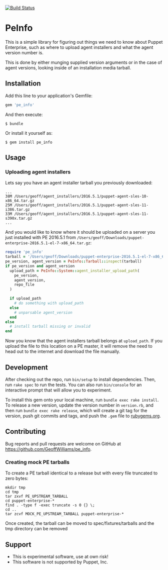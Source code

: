 [![Build Status](https://travis-ci.org/GeoffWilliams/pe_info.svg?branch=master)](https://travis-ci.org/GeoffWilliams/pe_info)
# PeInfo

This is a simple library for figuring out things we need to know about Puppet
Enterprise, such as where to upload agent installers and what the agent version
number is.

This is done by either munging supplied version arguments or in the case of
agent versions, looking inside of an installation media tarball.

## Installation

Add this line to your application's Gemfile:

```ruby
gem 'pe_info'
```

And then execute:

    $ bundle

Or install it yourself as:

    $ gem install pe_info

## Usage

### Uploading agent installers

Lets say you have an agent installer tarball you previously downloaded:
```
...
38M /Users/geoff/agent_installers/2016.5.1/puppet-agent-sles-10-x86_64.tar.gz
25M /Users/geoff/agent_installers/2016.5.1/puppet-agent-sles-11-i386.tar.gz
33M /Users/geoff/agent_installers/2016.5.1/puppet-agent-sles-11-s390x.tar.gz
...
```

And you would like to know where it should be uploaded on a server you just
installed with PE 2016.5.1 from `/Users/geoff/Downloads/puppet-enterprise-2016.5.1-el-7-x86_64.tar.gz`:

```ruby
require 'pe_info'
tarball = '/Users/geoff/Downloads/puppet-enterprise-2016.5.1-el-7-x86_64.tar.gz'
pe_version, agent_version = PeInfo::Tarball::inspect(tarball)
if pe_version and agent_version
  upload_path = PeInfo::System::agent_installer_upload_path(
    pe_version,
    agent_version,
    repo_file
  )

  if upload_path
    # do something with upload_path
  else
    # unparsable agent_version
  end
else
  # install tarball missing or invalid
end
```

Now you know that the agent installers tarball belongs at `upload_path`.  If you upload the file to this location on a PE master, it will remove the need to head out to the internet and download the file manually.

## Development

After checking out the repo, run `bin/setup` to install dependencies. Then, run `rake spec` to run the tests. You can also run `bin/console` for an interactive prompt that will allow you to experiment.

To install this gem onto your local machine, run `bundle exec rake install`. To release a new version, update the version number in `version.rb`, and then run `bundle exec rake release`, which will create a git tag for the version, push git commits and tags, and push the `.gem` file to [rubygems.org](https://rubygems.org).

## Contributing

Bug reports and pull requests are welcome on GitHub at https://github.com/GeoffWilliams/pe_info.

### Creating mock PE tarballs
To create a PE tarball identical to a release but with every file truncated to zero bytes:

```shell
mkdir tmp
cd tmp
tar zxvf PE_UPSTREAM_TARBALL
cd puppet-enterprise-*
find . -type f -exec truncate -s 0 {} \;
cd ..
tar zcvf MOCK_PE_UPSTREAM_TARBALL puppet-enterprise-*
```

Once created, the tarball can be moved to spec/fixtures/tarballs and the tmp directory can be removed

## Support
* This is experimental software, use at own risk!
* This software is not supported by Puppet, Inc.
